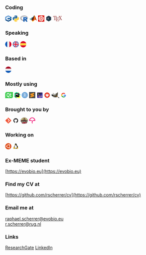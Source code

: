 
### Coding  

<img src="icons/cpp.png" width="20" height="20"> <img src="icons/python.png" width="20" height="20"> <img src="icons/r.png" width="25" height="20"> <img src="icons/matlab.png" width="25" height="20"> <img src="icons/mathematica.png" width="20" height="20"> <img src="icons/bash.png" width="20" height="20"> <img src="icons/tex.png" width="30" height="20">  

### Speaking  

<img src="icons/france.png" width="20" height="20"> <img src="icons/united-kingdom.png" width="20" height="20"> <img src="icons/spain.png" width="20" height="20">

### Based in  

<img src="icons/netherlands.png" width="20" height="20">

### Mostly using  

<img src="icons/qtcreator.png" width="25" height="20"> <img src="icons/pycharm.png" width="20" height="20"> <img src="icons/rstudio.png" width="20" height="20"> <img src="icons/sublime.svg" width="20" height="20"> <img src="icons/texstudio.png" width="20" height="20"> <img src="icons/inkscape.png" width="20" height="20"> <img src="icons/gimp.png" width="25" height="20"> <img src="icons/google.png" width="20" height="20">

### Brought to you by  

<img src="icons/git.png" width="20" height="20"> <img src="icons/github.png" width="20" height="20"> <img src="icons/travis.svg" width="25" height="20"> <img src="icons/codecov.png" width="20" height="20">

### Working on  

<img src="icons/ubuntu.png" width="20" height="20"> <img src="icons/linux.png" width="20" height="20"> 

### Ex-MEME student

[https://evobio.eu](https://evobio.eu)

### Find my CV at

[https://github.com/rscherrer/cv](https://github.com/rscherrer/cv)

### Email me at  

raphael.scherrer@evobio.eu  
r.scherrer@rug.nl

### Links

[ResearchGate](https://www.researchgate.net/profile/Raphael-Scherrer)
[LinkedIn](https://www.linkedin.com/in/rapha%C3%ABl-scherrer-5817a3bb/)
